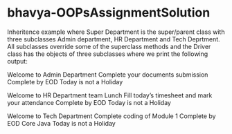 # bhavya-OOPsAssignmentSolution

Inheritence example where Super Department is the super/parent class with three subclasses Admin department, HR Department and Tech Deprtment. All subclasses override some of the superclass methods and the Driver class has the objects of three subclasses where we print the following output:

Welcome to Admin Department
Complete your documents submission
Complete by EOD 
Today is not a Holiday

Welcome to HR Department
team Lunch
Fill today’s timesheet and mark your attendance
Complete by EOD 
Today is not a Holiday

Welcome to Tech Department
Complete coding of Module 1
Complete by EOD 
Core Java 
Today is not a Holiday

